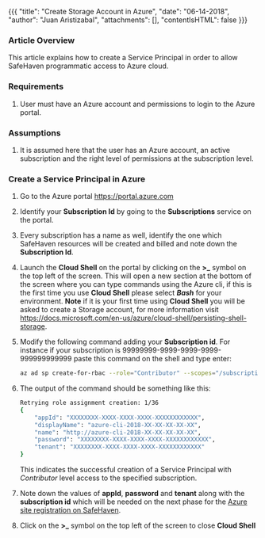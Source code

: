 {{{
  "title": "Create Storage Account in Azure",
  "date": "06-14-2018",
  "author": "Juan Aristizabal",
  "attachments": [],
  "contentIsHTML": false
}}}

### Article Overview
This article explains how to create a Service Principal in order to allow SafeHaven programmatic access to Azure cloud. 

### Requirements
1. User must have an Azure account and permissions to login to the Azure portal.

### Assumptions
1. It is assumed here that the user has an Azure account, an active subscription and the right level of permissions at the subscription level. 

### Create a Service Principal in Azure
1. Go to the Azure portal https://portal.azure.com 
2. Identify your **Subscription Id** by going to the **Subscriptions** service on the portal.
3. Every subscription has a name as well, identify the one which SafeHaven resources will be created and billed and note down the **Subscription Id**.
4. Launch the **Cloud Shell** on the portal by clicking on the **>_** symbol on the top left of the screen. This will open a new section at the bottom of the screen where you can type commands using the Azure cli, if this is the first time you use  **Cloud Shell** please select **_Bash_** for your environment. **Note** if it is your first time using **Cloud Shell** you will be asked to create a Storage account, for more information visit https://docs.microsoft.com/en-us/azure/cloud-shell/persisting-shell-storage.
5. Modify the following command adding your **Subscription id**. For instance if your subscription is 99999999-9999-9999-9999-999999999999 paste this command on the shell and type enter:
    ```bash
    az ad sp create-for-rbac --role="Contributor" --scopes="/subscriptions/99999999-9999-9999-9999-999999999999"
    ```
6. The output of the command should be something like this:
    ```bash
    Retrying role assignment creation: 1/36
    {
        "appId": "XXXXXXXX-XXXX-XXXX-XXXX-XXXXXXXXXXXX",
        "displayName": "azure-cli-2018-XX-XX-XX-XX-XX",
        "name": "http://azure-cli-2018-XX-XX-XX-XX-XX",
        "password": "XXXXXXXX-XXXX-XXXX-XXXX-XXXXXXXXXXXX",
        "tenant": "XXXXXXXX-XXXX-XXXX-XXXX-XXXXXXXXXXXX"
    }
    ```
    This indicates the successful creation of a Service Principal with _Contributor_ level access to the specified subscription. 
    
7. Note down the values of **appId**, **password** and **tenant** along with the **subscription id** which will be needed on the next phase for the [Azure site registration on SafeHaven](SiteRegistrationAzure.md).  
8. Click on the **>_** symbol on the top left of the screen to close **Cloud Shell**
